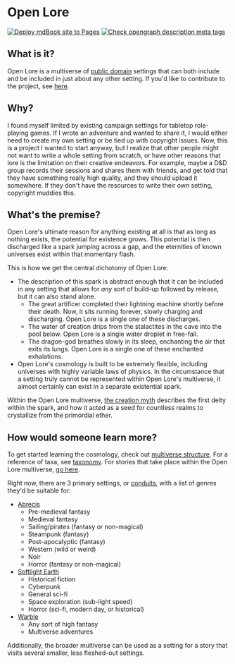 # Open Lore

<meta property="og:description" content="Open Lore is a multiverse of public domain settings that can both include and be included in just about any other setting.">

[![Deploy mdBook site to Pages](https://github.com/JenniferPylko/openlore/actions/workflows/mdbook.yml/badge.svg)](https://github.com/JenniferPylko/openlore/actions/workflows/mdbook.yml)
[![Check opengraph description meta tags](https://github.com/JenniferPylko/openlore/actions/workflows/page-descriptions.yml/badge.svg)](https://github.com/JenniferPylko/openlore/actions/workflows/page-descriptions.yml)

## What is it?

Open Lore is a multiverse of [public domain](LICENSE.md) settings that can both include and be included in just about any other setting. If you'd like to contribute to the project, see [here](CONTRIBUTING.md).

## Why?

I found myself limited by existing campaign settings for tabletop role-playing games. If I wrote an adventure and wanted to share it, I would either need to create my own setting or be tied up with copyright issues. Now, this is a project I wanted to start anyway, but I realize that other people might not want to write a whole setting from scratch, or have other reasons that lore is the limitation on their creative endeavors. For example, maybe a D&D group records their sessions and shares them with friends, and get told that they have something really high quality, and they should upload it somewhere. If they don't have the resources to write their own setting, copyright muddies this.

## What's the premise?

Open Lore's ultimate reason for anything existing at all is that as long as nothing exists, the potential for existence grows. This potential is then discharged like a spark jumping across a gap, and the eternities of known universes exist within that momentary flash.

This is how we get the central dichotomy of Open Lore:

- The description of this spark is abstract enough that it can be included in any setting that allows for *any* sort of build-up followed by release, but it can also stand alone.
  - The great artificer completed their lightning machine shortly before their death. Now, it sits running forever, slowly charging and discharging. Open Lore is a single one of these discharges.
  - The water of creation drips from the stalactites in the cave into the pool below. Open Lore is a single water droplet in free-fall.
  - The dragon-god breathes slowly in its sleep, enchanting the air that exits its lungs. Open Lore is a single one of these enchanted exhalations.
- Open Lore's cosmology is built to be extremely flexible, including universes with highly variable laws of physics. In the circumstance that a setting truly cannot be represented within Open Lore's multiverse, it almost certainly can exist in a separate existential spark.

Within the Open Lore multiverse, [the creation myth](stories/creation.md) describes the first deity within the spark, and how it acted as a seed for countless realms to crystallize from the primordial ether.

## How would someone learn more?

To get started learning the cosmology, check out [multiverse structure](cosmology/introduction.md). For a reference of taxa, see [taxonomy](taxonomy/introduction.md). For stories that take place within the Open Lore multiverse, [go here](stories/introduction.md).

Right now, there are 3 primary settings, or [conduits](cosmology/conduits/introduction.md), with a list of genres they'd be suitable for:

- [Abrecis](cosmology/conduits/abrecis/introduction.md)
  - Pre-medieval fantasy
  - Medieval fantasy
  - Sailing/pirates (fantasy or non-magical)
  - Steampunk (fantasy)
  - Post-apocalyptic (fantasy)
  - Western (wild or weird)
  - Noir
  - Horror (fantasy or non-magical)
- [Softlight Earth](cosmology/conduits/softlight/introduction.md)
  - Historical fiction
  - Cyberpunk
  - General sci-fi
  - Space exploration (sub-light speed)
  - Horror (sci-fi, modern day, or historical)
- [Warble](cosmology/conduits/warble/introduction.md)
  - Any sort of high fantasy
  - Multiverse adventures

Additionally, the broader multiverse can be used as a setting for a story that visits several smaller, less fleshed-out settings.